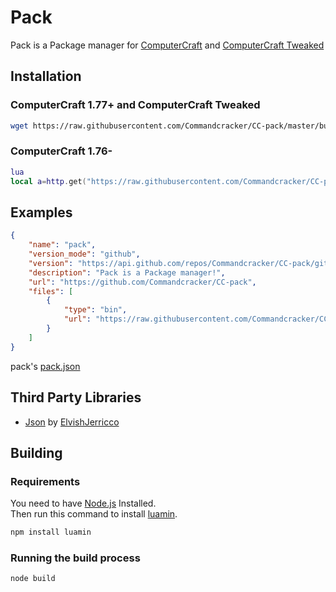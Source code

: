 # Pack

Pack is a Package manager for [ComputerCraft](https://github.com/dan200/ComputerCraft) and [ComputerCraft Tweaked](https://github.com/SquidDev-CC/CC-Tweaked)

## Installation

### ComputerCraft 1.77+ and ComputerCraft Tweaked

```bash
wget https://raw.githubusercontent.com/Commandcracker/CC-pack/master/build/pack.lua pack
```

### ComputerCraft 1.76-

```lua
lua
local a=http.get("https://raw.githubusercontent.com/Commandcracker/CC-pack/master/build/pack.lua")local b=fs.open(shell.resolve("pack"),"w")b.write(a.readAll())b.close()a.close()exit()
```

## Examples

```json
{
    "name": "pack",
    "version_mode": "github",
    "version": "https://api.github.com/repos/Commandcracker/CC-pack/git/refs/heads/master",
    "description": "Pack is a Package manager!",
    "url": "https://github.com/Commandcracker/CC-pack",
    "files": [
        {
            "type": "bin",
            "url": "https://raw.githubusercontent.com/Commandcracker/CC-pack/master/build/pack.lua"
        }
    ]
}
```

pack's [pack.json](pack.json)

## Third Party Libraries

- [Json](https://pastebin.com/4nRg9CHU) by [ElvishJerricco](https://pastebin.com/u/ElvishJerricco)

## Building

### Requirements

You need to have [Node.js](https://nodejs.org) Installed. \
Then run this command to install [luamin](https://github.com/mathiasbynens/luamin).

```bash
npm install luamin
```

### Running the build process

```bash
node build
```
